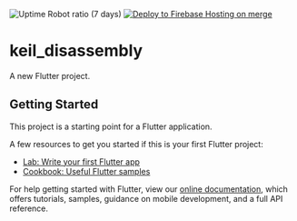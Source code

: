 ![Uptime Robot ratio (7 days)](https://img.shields.io/uptimerobot/ratio/7/m787370700-4ec56484d2dce29d143ac464?label=Uptime&style=for-the-badge)
[![Deploy to Firebase Hosting on merge](https://github.com/rithviknishad/keil_disassembly/actions/workflows/firebase-hosting-merge.yml/badge.svg)](https://github.com/rithviknishad/keil_disassembly/actions/workflows/firebase-hosting-merge.yml)
# keil_disassembly

A new Flutter project.

## Getting Started

This project is a starting point for a Flutter application.

A few resources to get you started if this is your first Flutter project:

- [Lab: Write your first Flutter app](https://flutter.dev/docs/get-started/codelab)
- [Cookbook: Useful Flutter samples](https://flutter.dev/docs/cookbook)

For help getting started with Flutter, view our
[online documentation](https://flutter.dev/docs), which offers tutorials,
samples, guidance on mobile development, and a full API reference.
